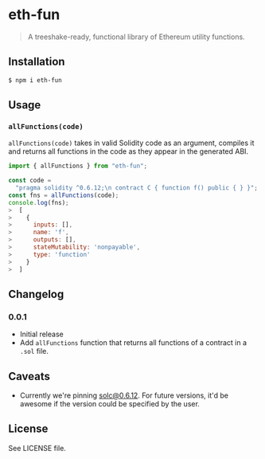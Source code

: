 # eth-fun

> A treeshake-ready, functional library of Ethereum utility functions.

## Installation

```bash
$ npm i eth-fun
```

## Usage

### `allFunctions(code)`

`allFunctions(code)` takes in valid Solidity code as an argument, compiles it
and returns all functions in the code as they appear in the generated ABI.

```js
import { allFunctions } from "eth-fun";

const code =
  "pragma solidity ^0.6.12;\n contract C { function f() public { } }";
const fns = allFunctions(code);
console.log(fns);
>  [
>    {
>      inputs: [],
>      name: 'f',
>      outputs: [],
>      stateMutability: 'nonpayable',
>      type: 'function'
>    }
>  ]
```

## Changelog

### 0.0.1

- Initial release
- Add `allFunctions` function that returns all functions of a contract in a
`.sol` file.

## Caveats

- Currently we're pinning
  [solc@0.6.12](https://www.npmjs.com/package/solc/v/0.6.12).  For future
  versions, it'd be awesome if the version could be specified by the user.

## License

See LICENSE file.
